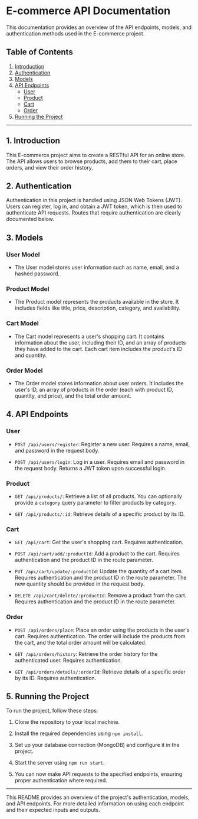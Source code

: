 # E-commerce API Documentation

This documentation provides an overview of the API endpoints, models, and authentication methods used in the E-commerce project.

## Table of Contents

1. [Introduction](#1-introduction)
2. [Authentication](#2-authentication)
3. [Models](#3-models)
4. [API Endpoints](#4-api-endpoints)
   - [User](#user-model)
   - [Product](#product-model)
   - [Cart](#cart-model)
   - [Order](#order-model)
5. [Running the Project](#5-running-the-project)

---

## 1. Introduction

This E-commerce project aims to create a RESTful API for an online store. The API allows users to browse products, add them to their cart, place orders, and view their order history.

## 2. Authentication

Authentication in this project is handled using JSON Web Tokens (JWT). Users can register, log in, and obtain a JWT token, which is then used to authenticate API requests. Routes that require authentication are clearly documented below.

## 3. Models

### User Model

- The User model stores user information such as name, email, and a hashed password.

### Product Model

- The Product model represents the products available in the store. It includes fields like title, price, description, category, and availability.

### Cart Model

- The Cart model represents a user's shopping cart. It contains information about the user, including their ID, and an array of products they have added to the cart. Each cart item includes the product's ID and quantity.

### Order Model

- The Order model stores information about user orders. It includes the user's ID, an array of products in the order (each with product ID, quantity, and price), and the total order amount.

## 4. API Endpoints

### User

- `POST /api/users/register`: Register a new user. Requires a name, email, and password in the request body.

- `POST /api/users/login`: Log in a user. Requires email and password in the request body. Returns a JWT token upon successful login.

### Product

- `GET /api/products/`: Retrieve a list of all products. You can optionally provide a `category` query parameter to filter products by category.

- `GET /api/products/:id`: Retrieve details of a specific product by its ID.

### Cart

- `GET /api/cart`: Get the user's shopping cart. Requires authentication.

- `POST /api/cart/add/:productId`: Add a product to the cart. Requires authentication and the product ID in the route parameter.

- `PUT /api/cart/update/:productId`: Update the quantity of a cart item. Requires authentication and the product ID in the route parameter. The new quantity should be provided in the request body.

- `DELETE /api/cart/delete/:productId`: Remove a product from the cart. Requires authentication and the product ID in the route parameter.

### Order

- `POST /api/orders/place`: Place an order using the products in the user's cart. Requires authentication. The order will include the products from the cart, and the total order amount will be calculated.

- `GET /api/orders/history`: Retrieve the order history for the authenticated user. Requires authentication.

- `GET /api/orders/details/:orderId`: Retrieve details of a specific order by its ID. Requires authentication.

## 5. Running the Project

To run the project, follow these steps:

1. Clone the repository to your local machine.

2. Install the required dependencies using `npm install`.

3. Set up your database connection (MongoDB) and configure it in the project.

4. Start the server using `npm run start`.

5. You can now make API requests to the specified endpoints, ensuring proper authentication where required.

---

This README provides an overview of the project's authentication, models, and API endpoints. For more detailed information on using each endpoint and their expected inputs and outputs.